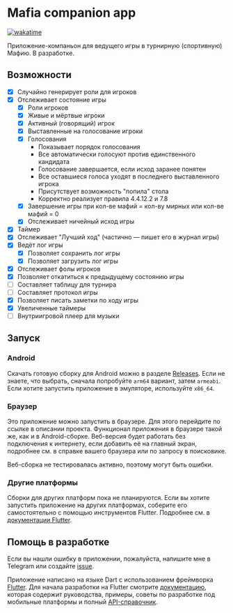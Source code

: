 # Mafia companion app

<!-- region nice badges -->
[![wakatime](https://wakatime.com/badge/github/evgfilim1/mafia-companion.svg)](https://wakatime.com/badge/github/evgfilim1/mafia-companion)
<!-- endregion -->

Приложение-компаньон для ведущего игры в турнирную (спортивную) Мафию. В разработке.

## Возможности

- [x] Случайно генерирует роли для игроков
- [x] Отслеживает состояние игры
  - [x] Роли игроков
  - [x] Живые и мёртвые игроки
  - [x] Активный (говорящий) игрок
  - [x] Выставленные на голосование игроки
  - [x] Голосования
    - Показывает порядок голосования
    - Все автоматически голосуют против единственного кандидата
    - Голосование завершается, если исход заранее понятен
    - Все оставшиеся голоса уходят в последнего выставленного игрока
    - Присутствует возможность "попила" стола
    - Корректно реализует правила 4.4.12.2 и 7.8
  - [x] Завершение игры при кол-ве мафий = кол-ву мирных или кол-ве мафий = 0
  - [x] Отслеживает ничейный исход игры
- [x] Таймер
- [x] Отслеживает "Лучший ход" (частично — пишет его в журнал игры)
- [x] Ведёт лог игры
  - [x] Позволяет сохранить лог игры
  - [x] Позволяет загрузить лог игры
- [x] Отслеживает фолы игроков
- [x] Позволяет откатиться к предыдущему состоянию игры
- [ ] Составляет таблицу для турнира
- [ ] Составляет протокол игры
- [x] Позволяет писать заметки по ходу игры
- [x] Увеличенные таймеры
- [ ] Внутриигровой плеер для музыки

## Запуск

### Android

Скачать готовую сборку для Android можно в разделе [Releases]. Если не знаете, что выбрать,
сначала попробуйте `arm64` вариант, затем `armeabi`. Если хотите запустить приложение в эмуляторе,
используйте `x86_64`.

[Releases]: https://github.com/evgfilim1/mafia-companion/releases/

### Браузер

Это приложение можно запустить в браузере. Для этого перейдите по ссылке в описании проекта.
Функционал приложения в браузере такой же, как и в Android-сборке. Веб-версия будет работать
без подключения к интернету, если добавить её на главный экран, подробнее см. в справке вашего
браузера или по запросу в поисковике.

Веб-сборка не тестировалась активно, поэтому могут быть ошибки.

### Другие платформы

Сборки для других платформ пока не планируются. Если вы хотите запустить приложение на других
платформах, соберите его самостоятельно с помощью инструментов Flutter.
Подробнее см. в [документации Flutter](https://docs.flutter.dev/).

## Помощь в разработке

Если вы нашли ошибку в приложении, пожалуйста, напишите мне в Telegram или создайте
[issue](https://github.com/evgfilim1/mafia-companion/issues/new).

Приложение написано на языке Dart с использованием фреймворка [Flutter](https://flutter.dev/).
Для начала разработки на Flutter смотрите [документацию](https://docs.flutter.dev/), которая
содержит руководства, примеры, советы по разработке под мобильные платформы и полный
[API-справочник](https://api.flutter.dev/).
